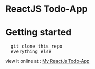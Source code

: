 # ReactJS Todo-App
# Getting started
<pre>
  git clone this_repo
  everything else
</pre>
view it online at : <a href = "https://okeioliseh.github.io/react-todo-app">My ReactJs Todo-App</a>
